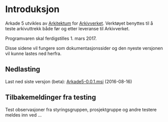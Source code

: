 # Introduksjon   

Arkade 5 utvikles av [Arkitektum](http://www.arkitektum.no) for [Arkivverket](http://www.arkivverket.no). Verktøyet benyttes til å teste arkivuttrekk både før og etter leveranse til Arkivverket.

Programvaren skal ferdigstilles 1. mars 2017. 

Disse sidene vil fungere som dokumentasjonssider og den nyeste versjonen vil kunne lastes ned herfra. 

## Nedlasting

Last ned siste versjon (beta): [Arkade5-0.0.1.msi](http://download.arkitektum.no/arkade/build/arkade5-setup-0.1.32.msi) (2016-08-16)
## Tilbakemeldinger fra testing
Test observasjoner fra styringsgruppen, prosjektgruppe og andre testere meldes inn ved ...